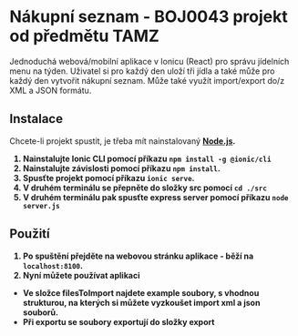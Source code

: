# Nákupní seznam - BOJ0043 projekt od předmětu TAMZ

Jednoduchá webová/mobilní aplikace v Ionicu (React) pro správu jídelních menu na týden. Uživatel si pro každý den uloží tři jídla a také může pro každý den vytvořit nákupní seznam. Může také využít import/export do/z XML a JSON formátu.

## Instalace

Chcete-li projekt spustit, je třeba mít nainstalovaný <b>[Node.js](https://nodejs.org/en).

1. Nainstalujte Ionic CLI pomocí příkazu `npm install -g @ionic/cli`
2. Nainstalujte závislosti pomocí příkazu `npm install`.
3. Spusťte projekt pomocí příkazu `ionic serve`.
4. V druhém terminálu se přepněte do složky src pomocí `cd ./src`
5. V druhém terminálu pak spusťte express server pomocí příkazu `node server.js`

## Použití

1. Po spuštění přejděte na webovou stránku aplikace - běží na `localhost:8100`.
2. Nyní můžete používat aplikaci

-   Ve složce filesToImport najdete example soubory, s vhodnou strukturou, na kterých si můžete vyzkoušet import xml a json souborů.
-   Při exportu se soubory exportují do složky export
